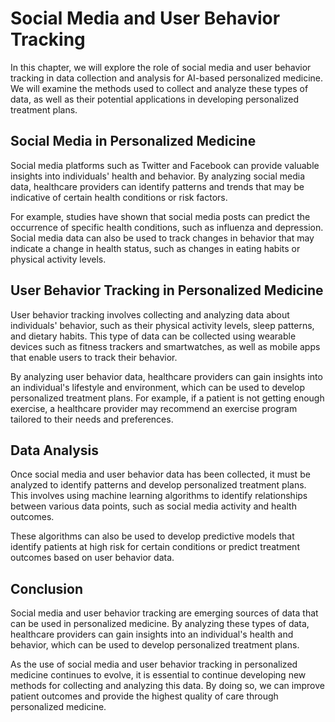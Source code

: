 Social Media and User Behavior Tracking
========================================================================================================

In this chapter, we will explore the role of social media and user behavior tracking in data collection and analysis for AI-based personalized medicine. We will examine the methods used to collect and analyze these types of data, as well as their potential applications in developing personalized treatment plans.

Social Media in Personalized Medicine
-------------------------------------

Social media platforms such as Twitter and Facebook can provide valuable insights into individuals' health and behavior. By analyzing social media data, healthcare providers can identify patterns and trends that may be indicative of certain health conditions or risk factors.

For example, studies have shown that social media posts can predict the occurrence of specific health conditions, such as influenza and depression. Social media data can also be used to track changes in behavior that may indicate a change in health status, such as changes in eating habits or physical activity levels.

User Behavior Tracking in Personalized Medicine
-----------------------------------------------

User behavior tracking involves collecting and analyzing data about individuals' behavior, such as their physical activity levels, sleep patterns, and dietary habits. This type of data can be collected using wearable devices such as fitness trackers and smartwatches, as well as mobile apps that enable users to track their behavior.

By analyzing user behavior data, healthcare providers can gain insights into an individual's lifestyle and environment, which can be used to develop personalized treatment plans. For example, if a patient is not getting enough exercise, a healthcare provider may recommend an exercise program tailored to their needs and preferences.

Data Analysis
-------------

Once social media and user behavior data has been collected, it must be analyzed to identify patterns and develop personalized treatment plans. This involves using machine learning algorithms to identify relationships between various data points, such as social media activity and health outcomes.

These algorithms can also be used to develop predictive models that identify patients at high risk for certain conditions or predict treatment outcomes based on user behavior data.

Conclusion
----------

Social media and user behavior tracking are emerging sources of data that can be used in personalized medicine. By analyzing these types of data, healthcare providers can gain insights into an individual's health and behavior, which can be used to develop personalized treatment plans.

As the use of social media and user behavior tracking in personalized medicine continues to evolve, it is essential to continue developing new methods for collecting and analyzing this data. By doing so, we can improve patient outcomes and provide the highest quality of care through personalized medicine.
